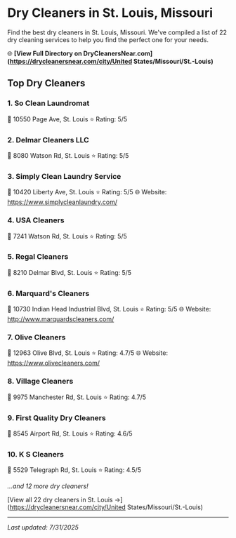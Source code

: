 # Dry Cleaners in St. Louis, Missouri

Find the best dry cleaners in St. Louis, Missouri. We've compiled a list of 22 dry cleaning services to help you find the perfect one for your needs.

🌐 **[View Full Directory on DryCleanersNear.com](https://drycleanersnear.com/city/United States/Missouri/St.-Louis)**

## Top Dry Cleaners

### 1. So Clean Laundromat
📍 10550 Page Ave, St. Louis
⭐ Rating: 5/5

### 2. Delmar Cleaners LLC
📍 8080 Watson Rd, St. Louis
⭐ Rating: 5/5

### 3. Simply Clean Laundry Service
📍 10420 Liberty Ave, St. Louis
⭐ Rating: 5/5
🌐 Website: https://www.simplycleanlaundry.com/

### 4. USA Cleaners
📍 7241 Watson Rd, St. Louis
⭐ Rating: 5/5

### 5. Regal Cleaners
📍 8210 Delmar Blvd, St. Louis
⭐ Rating: 5/5

### 6. Marquard's Cleaners
📍 10730 Indian Head Industrial Blvd, St. Louis
⭐ Rating: 5/5
🌐 Website: http://www.marquardscleaners.com/

### 7. Olive Cleaners
📍 12963 Olive Blvd, St. Louis
⭐ Rating: 4.7/5
🌐 Website: https://www.olivecleaners.com/

### 8. Village Cleaners
📍 9975 Manchester Rd, St. Louis
⭐ Rating: 4.7/5

### 9. First Quality Dry Cleaners
📍 8545 Airport Rd, St. Louis
⭐ Rating: 4.6/5

### 10. K S Cleaners
📍 5529 Telegraph Rd, St. Louis
⭐ Rating: 4.5/5


*...and 12 more dry cleaners!*

[View all 22 dry cleaners in St. Louis →](https://drycleanersnear.com/city/United States/Missouri/St.-Louis)

---

*Last updated: 7/31/2025*
